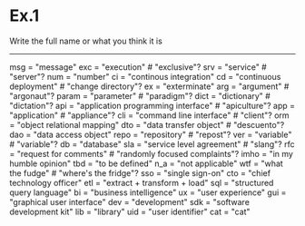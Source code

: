 # Ex.1 

Write the full name or what you think it is

----

msg = "message"
exc = "execution" # "exclusive"?
srv = "service" # "server"?
num = "number"
ci = "continous integration"
cd = "continuous deployment" # "change directory"?
ex = "exterminate"
arg = "argument" # "argonaut"?
param = "parameter" # "paradigm"?
dict = "dictionary" # "dictation"?
api = "application programming interface" # "apiculture"?
app = "application" # "appliance"?
cli = "command line interface" # "client"?
orm = "object relational mapping"
dto = "data transfer object" # "descuento"?
dao = "data access object"
repo = "repository" # "repost"?
ver = "variable" # "variable"?
db = "database"
sla = "service level agreement" # "slang"?
rfc = "request for comments" # "randomly focused complaints"?
imho = "in my humble opinion"
tbd = "to be defined"
n_a = "not applicable"
wtf = "what the fudge" # "where's the fridge"?
sso = "single sign-on"
cto = "chief technology officer"
etl = "extract + transform + load"
sql = "structured query language"
bi = "business intelligence"
ux = "user experience"
gui = "graphical user interface"
dev = "development"
sdk = "software development kit"
lib = "library"
uid = "user identifier"
cat = "cat"

